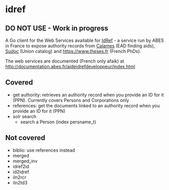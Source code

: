 # idref

## DO NOT USE - Work in progress

A Go client for the Web Services available for [IdRef](https://www.idref.fr) - a service run by ABES in France to expose authority records from [Calames](http://www.calames.abes.fr) (EAD finding aids), [Sudoc](http://www.sudoc.abes.fr) (Union catalog) and https://www.theses.fr (French PhDs).

The web services are documented (French only afaik) at http://documentation.abes.fr/aideidrefdeveloppeur/index.html

## Covered

- get authority: retrieves an authority record when you provide an ID for it (PPN). Currently covers Persons and Corporations only
- references: get the documents linked to an authority record when you provide an ID for it (PPN)
- solr search
  - search a Person (index persname_t)

## Not covered


- biblio: use references instead
- merged
- merged_inv
- idref2id
- id2idref
- iln2rcr
- iln2td3
